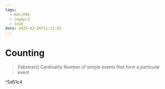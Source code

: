 ```yaml
---
tags:
  - mat/PAS
  - cegep/2
  - stub
date: 2025-02-26T11:11:02
---
```


# Counting

> [!abstract] Cardinality
> Number of simple events that form a particular event

^5d51c4
